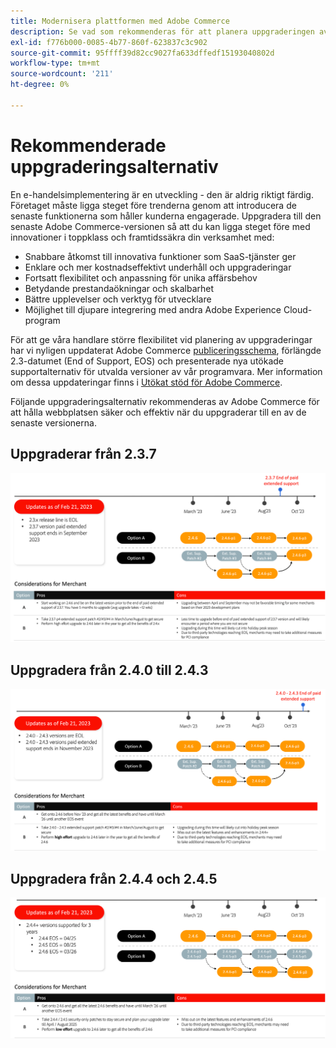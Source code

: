 ```yaml
---
title: Modernisera plattformen med Adobe Commerce
description: Se vad som rekommenderas för att planera uppgraderingen av Adobe Commerce.
exl-id: f776b000-0085-4b77-860f-623837c3c902
source-git-commit: 95ffff39d82cc9027fa633dffedf15193040802d
workflow-type: tm+mt
source-wordcount: '211'
ht-degree: 0%

---
```


# Rekommenderade uppgraderingsalternativ

En e-handelsimplementering är en utveckling - den är aldrig riktigt färdig. Företaget måste ligga steget före trenderna genom att introducera de senaste funktionerna som håller kunderna engagerade. Uppgradera till den senaste Adobe Commerce-versionen så att du kan ligga steget före med innovationer i toppklass och framtidssäkra din verksamhet med:

- Snabbare åtkomst till innovativa funktioner som SaaS-tjänster ger
- Enklare och mer kostnadseffektivt underhåll och uppgraderingar
- Fortsatt flexibilitet och anpassning för unika affärsbehov
- Betydande prestandaökningar och skalbarhet
- Bättre upplevelser och verktyg för utvecklare
- Möjlighet till djupare integrering med andra Adobe Experience Cloud-program

För att ge våra handlare större flexibilitet vid planering av uppgraderingar har vi nyligen uppdaterat Adobe Commerce [publiceringsschema](../../release/schedule.md), förlängde 2.3-datumet (End of Support, EOS) och presenterade nya utökade supportalternativ för utvalda versioner av vår programvara. Mer information om dessa uppdateringar finns i [Utökat stöd för Adobe Commerce](https://business.adobe.com/blog/the-latest/adobe-announces-expanded-support).

Följande uppgraderingsalternativ rekommenderas av Adobe Commerce för att hålla webbplatsen säker och effektiv när du uppgraderar till en av de senaste versionerna.

## Uppgraderar från 2.3.7

![Uppgraderingsväg från 2.3.7](../../assets/upgrade-guide/2.3.7.png)

## Uppgradera från 2.4.0 till 2.4.3

![Uppgraderingsväg från 2.4.0 till 2.4.3](../../assets/upgrade-guide/2.4.0-2.4.3.png)

## Uppgradera från 2.4.4 och 2.4.5

![Uppgraderingsväg från 2.4.4 och 2.4.5](../../assets/upgrade-guide/2.4.4-and-2.4.5.png)
